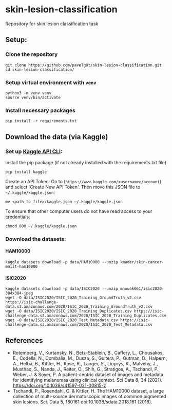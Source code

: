 # skin-lesion-classification
Repository for skin lesion classification task


## Setup:
### Clone the repository 
```
git clone https://github.com/pavelg0t/skin-lesion-classification.git
cd skin-lesion-classification/
```

### Setup virtual environment with `venv`
```
python3 -m venv venv
source venv/bin/activate
```
### Install necessary packages
```
pip install -r requirements.txt
```

## Download the data (via Kaggle)
### Set up [Kaggle API CLI](https://github.com/Kaggle/kaggle-api):
Install the pip package (if not already installed with the requirements.txt file)
```
pip install kaggle
```
Create an API Token:
Go to (`https://www.kaggle.com/<username>/account`) and select 'Create New API Token'.
Then move this JSON file to `~/.kaggle/kaggle.json`: 
```
mv <path_to_file>/kaggle.json ~/.kaggle/kaggle.json
```
To ensure that other computer users do not have read access to your credentials: 
```
chmod 600 ~/.kaggle/kaggle.json
```

### Download the datasets:
#### HAM10000
```
kaggle datasets download -p data/HAM10000 --unzip kmader/skin-cancer-mnist-ham10000
```

#### ISIC2020
```
kaggle datasets download -p data/ISIC2020 --unzip mnowak061/isic2020-384x384-jpeg
wget -O data/ISIC2020/ISIC_2020_Training_GroundTruth_v2.csv https://isic-challenge-data.s3.amazonaws.com/2020/ISIC_2020_Training_GroundTruth_v2.csv
wget -O data/ISIC2020/ISIC_2020_Training_Duplicates.csv https://isic-challenge-data.s3.amazonaws.com/2020/ISIC_2020_Training_Duplicates.csv
wget -O data/ISIC2020/ISIC_2020_Test_Metadata.csv https://isic-challenge-data.s3.amazonaws.com/2020/ISIC_2020_Test_Metadata.csv
```


## References

- Rotemberg, V., Kurtansky, N., Betz-Stablein, B., Caffery, L., Chousakos, E., Codella, N., Combalia, M., Dusza, S., Guitera, P., Gutman, D., Halpern, A., Helba, B., Kittler, H., Kose, K., Langer, S., Lioprys, K., Malvehy, J., Musthaq, S., Nanda, J., Reiter, O., Shih, G., Stratigos, A., Tschandl, P., Weber, J. & Soyer, P. A patient-centric dataset of images and metadata for identifying melanomas using clinical context. Sci Data 8, 34 (2021). https://doi.org/10.1038/s41597-021-00815-z
- Tschandl, P., Rosendahl, C. & Kittler, H. The HAM10000 dataset, a large collection of multi-source dermatoscopic images of common pigmented skin lesions. Sci. Data 5, 180161 doi:10.1038/sdata.2018.161 (2018).
